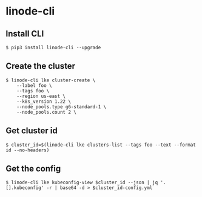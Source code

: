 # linode-cli

## Install CLI

    $ pip3 install linode-cli --upgrade

## Create the cluster

    $ linode-cli lke cluster-create \
        --label foo \
        --tags foo \
        --region us-east \
        --k8s_version 1.22 \
        --node_pools.type g6-standard-1 \
        --node_pools.count 2 \

## Get cluster id

    $ cluster_id=$(linode-cli lke clusters-list --tags foo --text --format id --no-headers)

## Get the config

    $ linode-cli lke kubeconfig-view $cluster_id --json | jq '.[].kubeconfig' -r | base64 -d > $cluster_id-config.yml